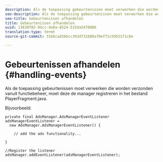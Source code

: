 ```yaml
---
description: Als de toepassing gebeurtenissen moet verwerken die worden verzonden vanuit functiebeheer, moet deze de manager registreren in het bestand PlayerFragment.java.
seo-description: Als de toepassing gebeurtenissen moet verwerken die worden verzonden vanuit functiebeheer, moet deze de manager registreren in het bestand PlayerFragment.java.
seo-title: Gebeurtenissen afhandelen
title: Gebeurtenissen afhandelen
uuid: 13639f02-0dcc-4a0a-8524-515da5478006
translation-type: tm+mt
source-git-commit: 31b6cad26bcc393d731080a70eff1c59551f1c8e

---
```



# Gebeurtenissen afhandelen {#handling-events}

Als de toepassing gebeurtenissen moet verwerken die worden verzonden vanuit functiebeheer, moet deze de manager registreren in het bestand PlayerFragment.java.

Bijvoorbeeld:

```
private final AdsManager.AdsManagerEventListener adsManagerEventListener =  
  new AdsManager.AdsManagerEventListener() { 
 
    // add the ads functionality... 
 
} 
 
//Register the listener 
adsManager.addEventListener(adsManagerEventListener);
```
